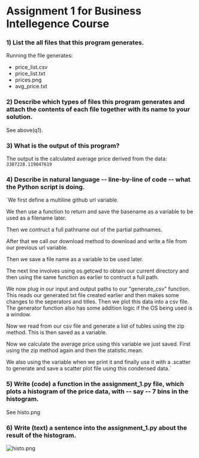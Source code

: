 # Assignment 1 for Business Intellegence Course

### 1) List the all files that this program generates.

Running the file generates:
* price_list.csv 
* price_list.txt
* prices.png
* avg_price.txt

### 2) Describe which types of files this program generates and attach the contents of each file together with its name to your solution.

See above(q1).

### 3) What is the output of this program?

The output is the calculated average price derived from the data: 
`3307228.119047619`

### 4) Describe in natural language -- line-by-line of code -- what the Python script is doing.

`We first define a multiline github url variable. 

We then use a function to return and save the basename as a variable to be used as a filename later.

Then we contruct a full pathname out of the partial pathnames.

After that we call our download method to download and write a file from our previous url variable.

Then we save a file name as a variable to be used later.

The next line involves using os.getcwd to obtain our current directory and then using the same function as earlier to contruct a full path.

We now plug in our input and output paths to our "generate_csv" function. This reads our generated txt file created earlier and then makes some changes to the seperators and titles. Then we plot this data into a csv file. The generator function also has some addition logic if the OS being used is a window. 

Now we read from our csv file and generate a list of tubles using the zip method. This is then saved as a variable. 

Now we calculate the average price using this variable we just saved. First using the zip method again and then the statistic.mean. 

We also using the variable when we print it and finally use it with a .scatter to generate and save a scatter plot file using this condensed data.`


### 5) Write (code) a function in the assignment_1.py file, which plots a histogram of the price data, with -- say -- 7 bins in the histogram.

See histo.png


### 6) Write (text) a sentence into the assignment_1.py about the result of the histogram.

![histo.png](https://github.com/grimetone/BI/tree/master/Assignment1/histo.png)